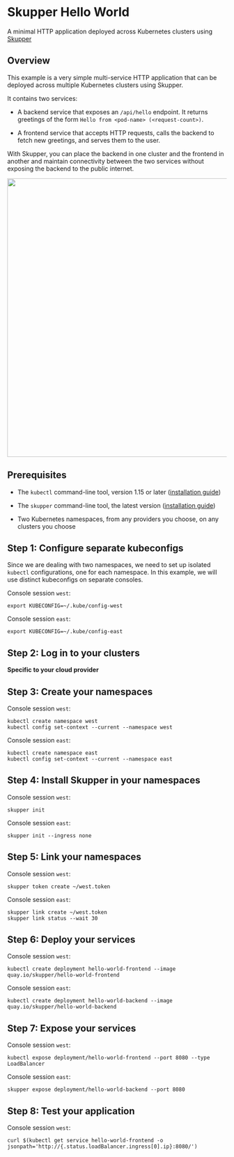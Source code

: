 # Skupper Hello World

A minimal HTTP application deployed across Kubernetes clusters using [Skupper](https://skupper.io/)

## Overview

This example is a very simple multi-service HTTP application that can
be deployed across multiple Kubernetes clusters using Skupper.

It contains two services:

* A backend service that exposes an `/api/hello` endpoint.  It
  returns greetings of the form `Hello from <pod-name>
  (<request-count>)`.

* A frontend service that accepts HTTP requests, calls the backend
  to fetch new greetings, and serves them to the user.

With Skupper, you can place the backend in one cluster and the
frontend in another and maintain connectivity between the two
services without exposing the backend to the public internet.

<img src="images/entities.svg" width="640"/>

## Prerequisites

* The `kubectl` command-line tool, version 1.15 or later
  ([installation guide][install-kubectl])

* The `skupper` command-line tool, the latest version ([installation
  guide][install-skupper])

* Two Kubernetes namespaces, from any providers you choose, on any
  clusters you choose

[install-kubectl]: https://kubernetes.io/docs/tasks/tools/install-kubectl/
[install-skupper]: https://skupper.io/start/index.html#step-1-install-the-skupper-command-line-tool-in-your-environment

## Step 1: Configure separate kubeconfigs

Since we are dealing with two namespaces, we need to set up
isolated `kubectl` configurations, one for each namespace.  In
this example, we will use distinct kubeconfigs on separate
consoles.

Console session `west`:

```shell
export KUBECONFIG=~/.kube/config-west
```

Console session `east`:

```shell
export KUBECONFIG=~/.kube/config-east
```

## Step 2: Log in to your clusters

**Specific to your cloud provider**

## Step 3: Create your namespaces

Console session `west`:

```shell
kubectl create namespace west
kubectl config set-context --current --namespace west
```

Console session `east`:

```shell
kubectl create namespace east
kubectl config set-context --current --namespace east
```

## Step 4: Install Skupper in your namespaces

Console session `west`:

```shell
skupper init
```

Console session `east`:

```shell
skupper init --ingress none
```

## Step 5: Link your namespaces

Console session `west`:

```shell
skupper token create ~/west.token
```

Console session `east`:

```shell
skupper link create ~/west.token
skupper link status --wait 30
```

## Step 6: Deploy your services

Console session `west`:

```shell
kubectl create deployment hello-world-frontend --image quay.io/skupper/hello-world-frontend
```

Console session `east`:

```shell
kubectl create deployment hello-world-backend --image quay.io/skupper/hello-world-backend
```

## Step 7: Expose your services

Console session `west`:

```shell
kubectl expose deployment/hello-world-frontend --port 8080 --type LoadBalancer
```

Console session `east`:

```shell
skupper expose deployment/hello-world-backend --port 8080
```

## Step 8: Test your application

Console session `west`:

```shell
curl $(kubectl get service hello-world-frontend -o jsonpath='http://{.status.loadBalancer.ingress[0].ip}:8080/')
```